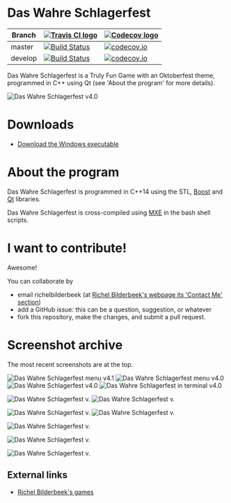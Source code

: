 # Das Wahre Schlagerfest

Branch|[![Travis CI logo](TravisCI.png)](https://travis-ci.org)|[![Codecov logo](Codecov.png)](https://www.codecov.io)
---|---|---
master|[![Build Status](https://travis-ci.org/richelbilderbeek/DasWahreSchlagerfest.svg?branch=master)](https://travis-ci.org/richelbilderbeek/DasWahreSchlagerfest)|[![codecov.io](https://codecov.io/github/richelbilderbeek/DasWahreSchlagerfest/coverage.svg?branch=master)](https://codecov.io/github/richelbilderbeek/DasWahreSchlagerfest/branch/master)
develop|[![Build Status](https://travis-ci.org/richelbilderbeek/DasWahreSchlagerfest.svg?branch=develop)](https://travis-ci.org/richelbilderbeek/DasWahreSchlagerfest)|[![codecov.io](https://codecov.io/github/richelbilderbeek/DasWahreSchlagerfest/coverage.svg?branch=develop)](https://codecov.io/github/richelbilderbeek/DasWahreSchlagerfest/branch/develop)

Das Wahre Schlagerfest is a Truly Fun Game with an Oktoberfest theme,
programmed in C++ using Qt (see 'About the program' for more details).

![Das Wahre Schlagerfest v4.0](Screenshots/DasWahreSchlagerfest_4_0.png)

# Downloads

 * [Download the Windows executable](http://richelbilderbeek.nl/GameDasWahreSchlagerfestExe.zip)

# About the program

Das Wahre Schlagerfest is programmed in C++14 using the STL, [Boost](http://www.boost.org) and [Qt](http://www.qt.io) libraries.

Das Wahre Schlagerfest is cross-compiled using [MXE](http://mxe.cc) in the bash shell scripts.

# I want to contribute!

Awesome!

You can collaborate by
 * email richelbilderbeek (at [Richel Bilderbeek's webpage its 'Contact Me' section](http://www.richelbilderbeek.nl/Contact.htm))
 * add a GitHub issue: this can be a question, suggestion, or whatever
 * fork this repository, make the changes, and submit a pull request. 

# Screenshot archive

The most recent screenshots are at the top.

![Das Wahre Schlagerfest menu v4.1](Screenshots/DasWahreSchlagerfest_4_1_menu.png)
![Das Wahre Schlagerfest menu v4.0](Screenshots/DasWahreSchlagerfest_4_0_menu.png)
![Das Wahre Schlagerfest v4.0](Screenshots/DasWahreSchlagerfest_4_0.png)
![Das Wahre Schlagerfest in terminal v4.0](Screenshots/DasWahreSchlagerfest_4_0_terminal.png)

![Das Wahre Schlagerfest v.](Screenshots/DasWahreSchlagerfest_2_5.png)
![Das Wahre Schlagerfest v.](Screenshots/DasWahreSchlagerfest_2_5_terminal.png)

![Das Wahre Schlagerfest v.](Screenshots/DasWahreSchlagerfest_2_2_menu.png)
![Das Wahre Schlagerfest v.](Screenshots/DasWahreSchlagerfest_2_2.png)

![Das Wahre Schlagerfest v.](Screenshots/DasWahreSchlagerfest_2_1.png)

![Das Wahre Schlagerfest v.](Screenshots/DasWahreSchlagerfest_2_0.png)

![Das Wahre Schlagerfest v.](Screenshots/DasWahreSchlagerfest_1_0.png)

## External links

 * [Richel Bilderbeek's games](https://github.com/richelbilderbeek/Games)
